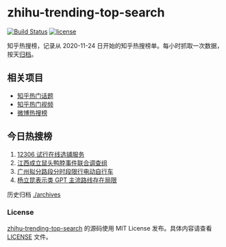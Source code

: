 # zhihu-trending-top-search

[![Build Status](https://github.com/justjavac/zhihu-trending-top-search/workflows/ci/badge.svg?branch=main)](https://github.com/justjavac/zhihu-trending-top-search/actions)
[![license](https://img.shields.io/github/license/justjavac/zhihu-trending-top-search)](https://github.com/justjavac/zhihu-trending-top-search/blob/main/LICENSE)

知乎热搜榜，记录从 2020-11-24 日开始的知乎热搜榜单。每小时抓取一次数据，按天[归档](./archives)。

## 相关项目

- [知乎热门话题](https://github.com/justjavac/zhihu-trending-hot-questions)
- [知乎热门视频](https://github.com/justjavac/zhihu-trending-hot-video)
- [微博热搜榜](https://github.com/justjavac/weibo-trending-hot-search)

## 今日热搜榜

<!-- BEGIN -->
<!-- 最后更新时间 Sun Jun 11 2023 07:06:27 GMT+0800 (China Standard Time) -->

1. [12306 试行在线选铺服务](https://www.zhihu.com/search?q=12306%20%E8%AF%95%E8%A1%8C%E5%9C%A8%E7%BA%BF%E9%80%89%E9%93%BA%E6%9C%8D%E5%8A%A1)
1. [江西成立鼠头鸭脖事件联合调查组](https://www.zhihu.com/search?q=%E6%B1%9F%E8%A5%BF%E6%88%90%E7%AB%8B%E9%BC%A0%E5%A4%B4%E9%B8%AD%E8%84%96%E4%BA%8B%E4%BB%B6%E8%81%94%E5%90%88%E8%B0%83%E6%9F%A5%E7%BB%84)
1. [广州拟分路段分时段限行电动自行车](https://www.zhihu.com/search?q=%E5%B9%BF%E5%B7%9E%E6%8B%9F%E5%88%86%E8%B7%AF%E6%AE%B5%E5%88%86%E6%97%B6%E6%AE%B5%E9%99%90%E8%A1%8C%E7%94%B5%E5%8A%A8%E8%87%AA%E8%A1%8C%E8%BD%A6)
1. [杨立昆表示类 GPT 主流路线存在局限](https://www.zhihu.com/search?q=%E6%9D%A8%E7%AB%8B%E6%98%86%E8%A1%A8%E7%A4%BA%E7%B1%BB%20GPT%20%E4%B8%BB%E6%B5%81%E8%B7%AF%E7%BA%BF%E5%AD%98%E5%9C%A8%E5%B1%80%E9%99%90)

<!-- END -->

历史归档 [./archives](./archives)

### License

[zhihu-trending-top-search](https://github.com/justjavac/zhihu-trending-top-search) 的源码使用 MIT License
发布。具体内容请查看 [LICENSE](./LICENSE) 文件。
